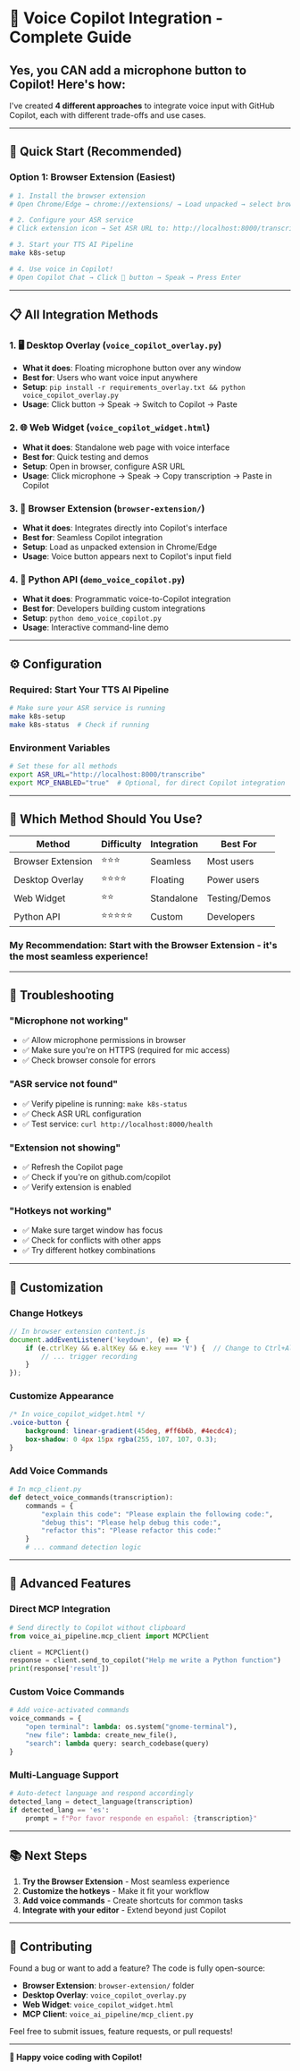 # 🎤 Voice Copilot Integration - Complete Guide

## Yes, you CAN add a microphone button to Copilot! Here's how:

I've created **4 different approaches** to integrate voice input with GitHub Copilot, each with different trade-offs and use cases.

---

## 🚀 **Quick Start (Recommended)**

### Option 1: Browser Extension (Easiest)
```bash
# 1. Install the browser extension
# Open Chrome/Edge → chrome://extensions/ → Load unpacked → select browser-extension/

# 2. Configure your ASR service
# Click extension icon → Set ASR URL to: http://localhost:8000/transcribe

# 3. Start your TTS AI Pipeline
make k8s-setup

# 4. Use voice in Copilot!
# Open Copilot Chat → Click 🎤 button → Speak → Press Enter
```

---

## 📋 **All Integration Methods**

### 1. 🖥️ **Desktop Overlay** (`voice_copilot_overlay.py`)
- **What it does**: Floating microphone button over any window
- **Best for**: Users who want voice input anywhere
- **Setup**: `pip install -r requirements_overlay.txt && python voice_copilot_overlay.py`
- **Usage**: Click button → Speak → Switch to Copilot → Paste

### 2. 🌐 **Web Widget** (`voice_copilot_widget.html`)
- **What it does**: Standalone web page with voice interface
- **Best for**: Quick testing and demos
- **Setup**: Open in browser, configure ASR URL
- **Usage**: Click microphone → Speak → Copy transcription → Paste in Copilot

### 3. 🔌 **Browser Extension** (`browser-extension/`)
- **What it does**: Integrates directly into Copilot's interface
- **Best for**: Seamless Copilot integration
- **Setup**: Load as unpacked extension in Chrome/Edge
- **Usage**: Voice button appears next to Copilot's input field

### 4. 🐍 **Python API** (`demo_voice_copilot.py`)
- **What it does**: Programmatic voice-to-Copilot integration
- **Best for**: Developers building custom integrations
- **Setup**: `python demo_voice_copilot.py`
- **Usage**: Interactive command-line demo

---

## ⚙️ **Configuration**

### Required: Start Your TTS AI Pipeline
```bash
# Make sure your ASR service is running
make k8s-setup
make k8s-status  # Check if running
```

### Environment Variables
```bash
# Set these for all methods
export ASR_URL="http://localhost:8000/transcribe"
export MCP_ENABLED="true"  # Optional, for direct Copilot integration
```

---

## 🎯 **Which Method Should You Use?**

| Method | Difficulty | Integration | Best For |
|--------|------------|-------------|----------|
| Browser Extension | ⭐⭐⭐ | Seamless | Most users |
| Desktop Overlay | ⭐⭐⭐⭐ | Floating | Power users |
| Web Widget | ⭐⭐ | Standalone | Testing/Demos |
| Python API | ⭐⭐⭐⭐⭐ | Custom | Developers |

### **My Recommendation**: Start with the **Browser Extension** - it's the most seamless experience!

---

## 🔧 **Troubleshooting**

### "Microphone not working"
- ✅ Allow microphone permissions in browser
- ✅ Make sure you're on HTTPS (required for mic access)
- ✅ Check browser console for errors

### "ASR service not found"
- ✅ Verify pipeline is running: `make k8s-status`
- ✅ Check ASR URL configuration
- ✅ Test service: `curl http://localhost:8000/health`

### "Extension not showing"
- ✅ Refresh the Copilot page
- ✅ Check if you're on github.com/copilot
- ✅ Verify extension is enabled

### "Hotkeys not working"
- ✅ Make sure target window has focus
- ✅ Check for conflicts with other apps
- ✅ Try different hotkey combinations

---

## 🎨 **Customization**

### Change Hotkeys
```javascript
// In browser extension content.js
document.addEventListener('keydown', (e) => {
    if (e.ctrlKey && e.altKey && e.key === 'V') {  // Change to Ctrl+Alt+V
        // ... trigger recording
    }
});
```

### Customize Appearance
```css
/* In voice_copilot_widget.html */
.voice-button {
    background: linear-gradient(45deg, #ff6b6b, #4ecdc4);
    box-shadow: 0 4px 15px rgba(255, 107, 107, 0.3);
}
```

### Add Voice Commands
```python
# In mcp_client.py
def detect_voice_commands(transcription):
    commands = {
        "explain this code": "Please explain the following code:",
        "debug this": "Please help debug this code:",
        "refactor this": "Please refactor this code:"
    }
    # ... command detection logic
```

---

## 🚀 **Advanced Features**

### Direct MCP Integration
```python
# Send directly to Copilot without clipboard
from voice_ai_pipeline.mcp_client import MCPClient

client = MCPClient()
response = client.send_to_copilot("Help me write a Python function")
print(response['result'])
```

### Custom Voice Commands
```python
# Add voice-activated commands
voice_commands = {
    "open terminal": lambda: os.system("gnome-terminal"),
    "new file": lambda: create_new_file(),
    "search": lambda query: search_codebase(query)
}
```

### Multi-Language Support
```python
# Auto-detect language and respond accordingly
detected_lang = detect_language(transcription)
if detected_lang == 'es':
    prompt = f"Por favor responde en español: {transcription}"
```

---

## 📚 **Next Steps**

1. **Try the Browser Extension** - Most seamless experience
2. **Customize the hotkeys** - Make it fit your workflow
3. **Add voice commands** - Create shortcuts for common tasks
4. **Integrate with your editor** - Extend beyond just Copilot

---

## 🤝 **Contributing**

Found a bug or want to add a feature? The code is fully open-source:

- **Browser Extension**: `browser-extension/` folder
- **Desktop Overlay**: `voice_copilot_overlay.py`
- **Web Widget**: `voice_copilot_widget.html`
- **MCP Client**: `voice_ai_pipeline/mcp_client.py`

Feel free to submit issues, feature requests, or pull requests!

---

**🎉 Happy voice coding with Copilot!**